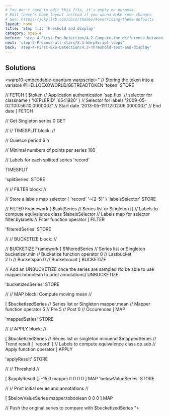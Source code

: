 ```yaml
---
# You don't need to edit this file, it's empty on purpose.
# Edit theme's home layout instead if you wanna make some changes
# See: https://jekyllrb.com/docs/themes/#overriding-theme-defaults
layout: home
title: 'Step 4.3: Threshold and display'
category: step-4
before: 'step-4-First-Exo-Detection/4.2-Compute-the-difference-between-the-lightcurve-and-the-trend'
next: 'step-5-Process-all-stars/5.1-WarpScript-loops'
back: 'step-4-First-Exo-Detection/4.3-Threshold-test-and-display'
---
```


## Solutions

<warp10-embeddable-quantum warpscript="
// Storing the token into a variable
@HELLOEXOWORLD/GETREADTOKEN 'token' STORE 

// FETCH
[ 
    $token                              // Application authentication
    'sap.flux'                          // selector for classname
    { 'KEPLERID' '6541920' }            // Selector for labels
    '2009-05-02T00:56:10.000000Z'       // Start date
    '2013-05-11T12:02:06.000000Z'       // End date
] 
FETCH

// Get Singleton series
0 GET

//
// TIMESPLIT block:
//

// Quiesce period
6 h

// Minimal numbers of points per series 
100

// Labels for each splitted series
'record'

TIMESPLIT

'splitSeries' STORE

//
// FILTER block:
//

// Store a labels map selector
{ 'record' '~[2-5]' } 'labelsSelector' STORE

// FILTER Framework
[
    $splitSeries                    // Series list or Singleton
    []                              // Labels to compute equivalence class
    $labelsSelector                 // Labels map for selector
    filter.bylabels                 // Filter function operator 
]
FILTER

'filteredSeries' STORE

//
// BUCKETIZE block:
//

// BUCKETIZE Framework
[
    $filteredSeries                     // Series list or Singleton
    bucketizer.min                      // Bucketize function operator
    0                                   // Lastbucket 				
    2 h                                 // Bucketspan
    0                                   // Bucketcount
]
BUCKETIZE

// Add an UNBUCKETIZE once the series are sampled (to be able to use mapper.toboolean to print annotations)
UNBUCKETIZE

'bucketizedSeries' STORE

//
// MAP block: Compute moving mean 
//

[
    $bucketizedSeries               // Series list or Singleton
    mapper.mean                     // Mapper function operator
    5                               // Pre
    5                               // Post
    0                               // Occurences
]
MAP      

'mappedSeries' STORE

//
// APPLY block:
//

[
    $bucketizedSeries                   // Series list or singleton minuend
    $mappedSeries                       // Trend result
    [ 'record' ]                        // Labels to compute equivalence class
    op.sub                              // Apply function operator
]
APPLY

'applyResult' STORE

// 
// Threshold
//

[ $applyResult [] -15.0 mapper.lt 0 0 0 ] MAP 
'belowValueSeries' STORE

// 
// Print initial series and annotations
//

[ $belowValueSeries mapper.toboolean 0 0 0 ] MAP

// Push the original series to compare with
$bucketizedSeries
">
</warp10-embeddable-quantum>